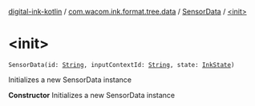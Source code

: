 [digital-ink-kotlin](../../index.md) / [com.wacom.ink.format.tree.data](../index.md) / [SensorData](index.md) / [&lt;init&gt;](./-init-.md)

# &lt;init&gt;

`SensorData(id: `[`String`](https://kotlinlang.org/api/latest/jvm/stdlib/kotlin/-string/index.html)`, inputContextId: `[`String`](https://kotlinlang.org/api/latest/jvm/stdlib/kotlin/-string/index.html)`, state: `[`InkState`](../../com.wacom.ink.format.enums/-ink-state/index.md)`)`

Initializes a new SensorData instance

**Constructor**
Initializes a new SensorData instance

